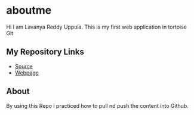 # aboutme
Hi I am Lavanya Reddy Uppula. This is my first web application in tortoise Git
## My Repository Links
- [Source](https://github.com/reddylavanya/aboutme)
- [Webpage]( https://reddylavanya.github.io/aboutme/)
## About
By using this Repo i practiced how to pull nd push the content into Github.